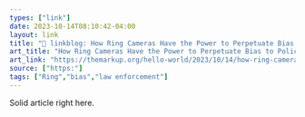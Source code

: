 ```yaml
---
types: ["link"]
date: 2023-10-14T08:10:42-04:00
layout: link
title: "🔗 linkblog: How Ring Cameras Have the Power to Perpetuate Bias to Police – The Markup'"
art_title: "How Ring Cameras Have the Power to Perpetuate Bias to Police – The Markup"
art_link: "https://themarkup.org/hello-world/2023/10/14/how-ring-cameras-have-the-power-to-perpetuate-bias-to-police"
source: ["https:"]
tags: ["Ring","bias","law enforcement"]
---
```

Solid article right here.
